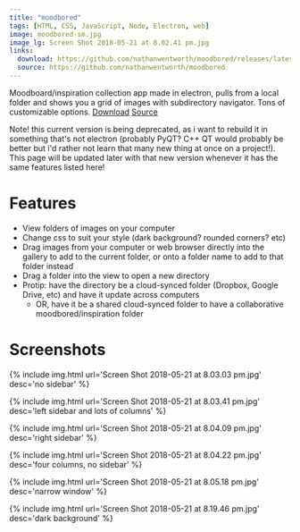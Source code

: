 ```yaml
---
title: "moodbored"
tags: [HTML, CSS, JavaScript, Node, Electron, web]
image: moodbored-sm.jpg
image_lg: Screen Shot 2018-05-21 at 8.02.41 pm.jpg
links:
  download: https://github.com/nathanwentworth/moodbored/releases/latest
  source: https://github.com/nathanwentworth/moodbored
---
```

Moodboard/inspiration collection app made in electron, pulls from a local folder and shows you a grid of images with subdirectory navigator. Tons of customizable options. [Download](https://github.com/nathanwentworth/moodbored/releases/latest) [Source](https://github.com/nathanwentworth/moodbored)

Note! this current version is being deprecated, as i want to rebuild it in something that's not electron (probably PyQT? C++ QT would probably be better but i'd rather not learn that many new thing at once on a project!). This page will be updated later with that new version whenever it has the same features listed here!

# Features

- View folders of images on your computer
- Change css to suit your style (dark background? rounded corners? etc)
- Drag images from your computer or web browser directly into the gallery to add to the current folder, or onto a folder name to add to that folder instead
- Drag a folder into the view to open a new directory
- Protip: have the directory be a cloud-synced folder (Dropbox, Google Drive, etc) and have it update across computers
  - OR, have it be a shared cloud-synced folder to have a collaborative moodbored/inspiration folder

# Screenshots

{% include img.html url='Screen Shot 2018-05-21 at 8.03.03 pm.jpg' desc='no sidebar' %}

{% include img.html url='Screen Shot 2018-05-21 at 8.03.41 pm.jpg' desc='left sidebar and lots of columns' %}

{% include img.html url='Screen Shot 2018-05-21 at 8.04.09 pm.jpg' desc='right sidebar' %}

{% include img.html url='Screen Shot 2018-05-21 at 8.04.22 pm.jpg' desc='four columns, no sidebar' %}

{% include img.html url='Screen Shot 2018-05-21 at 8.05.18 pm.jpg' desc='narrow window' %}

{% include img.html url='Screen Shot 2018-05-21 at 8.19.46 pm.jpg' desc='dark background' %}
